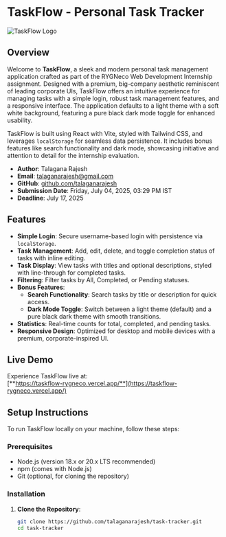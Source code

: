 # TaskFlow - Personal Task Tracker

![TaskFlow Logo](https://raw.githubusercontent.com/talaganarajesh/task-tracker/main/screenshots/logo.png)

## Overview

Welcome to **TaskFlow**, a sleek and modern personal task management application crafted as part of the RYGNeco Web Development Internship assignment. Designed with a premium, big-company aesthetic reminiscent of leading corporate UIs, TaskFlow offers an intuitive experience for managing tasks with a simple login, robust task management features, and a responsive interface. The application defaults to a light theme with a soft white background, featuring a pure black dark mode toggle for enhanced usability.

TaskFlow is built using React with Vite, styled with Tailwind CSS, and leverages `localStorage` for seamless data persistence. It includes bonus features like search functionality and dark mode, showcasing initiative and attention to detail for the internship evaluation.

- **Author**: Talagana Rajesh  
- **Email**: talaganarajesh@gmail.com  
- **GitHub**: [github.com/talaganarajesh](https://github.com/talaganaRajesh)  
- **Submission Date**: Friday, July 04, 2025, 03:29 PM IST  
- **Deadline**: July 17, 2025  

## Features

- **Simple Login**: Secure username-based login with persistence via `localStorage`.
- **Task Management**: Add, edit, delete, and toggle completion status of tasks with inline editing.
- **Task Display**: View tasks with titles and optional descriptions, styled with line-through for completed tasks.
- **Filtering**: Filter tasks by All, Completed, or Pending statuses.
- **Bonus Features**:
  - **Search Functionality**: Search tasks by title or description for quick access.
  - **Dark Mode Toggle**: Switch between a light theme (default) and a pure black dark theme with smooth transitions.
- **Statistics**: Real-time counts for total, completed, and pending tasks.
- **Responsive Design**: Optimized for desktop and mobile devices with a premium, corporate-inspired UI.

## Live Demo

Experience TaskFlow live at:  
[**https://taskflow-rygneco.vercel.app/**](https://taskflow-rygneco.vercel.app/)

## Setup Instructions

To run TaskFlow locally on your machine, follow these steps:

### Prerequisites
- Node.js (version 18.x or 20.x LTS recommended)
- npm (comes with Node.js)
- Git (optional, for cloning the repository)

### Installation
1. **Clone the Repository**:
   ```bash
   git clone https://github.com/talaganarajesh/task-tracker.git
   cd task-tracker
